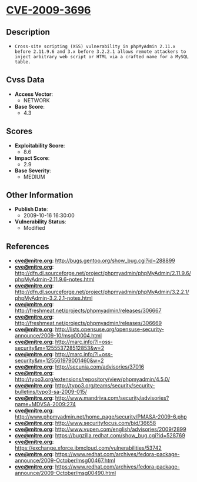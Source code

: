 
# [CVE-2009-3696](http://bugs.gentoo.org/show_bug.cgi?id=288899)

## Description

- `Cross-site scripting (XSS) vulnerability in phpMyAdmin 2.11.x before 2.11.9.6 and 3.x before 3.2.2.1 allows remote attackers to inject arbitrary web script or HTML via a crafted name for a MySQL table.`

## Cvss Data

- **Access Vector**:
  - NETWORK
- **Base Score**:
  - 4.3

## Scores

- **Exploitability Score**:
  - 8.6
- **Impact Score**:
  - 2.9
- **Base Severity**:
  - MEDIUM

## Other Information

- **Publish Date**:
  - 2009-10-16 16:30:00
- **Vulnerability Status**:
  - Modified

## References

- **cve@mitre.org**: http://bugs.gentoo.org/show_bug.cgi?id=288899
- **cve@mitre.org**: http://dfn.dl.sourceforge.net/project/phpmyadmin/phpMyAdmin/2.11.9.6/phpMyAdmin-2.11.9.6-notes.html
- **cve@mitre.org**: http://dfn.dl.sourceforge.net/project/phpmyadmin/phpMyAdmin/3.2.2.1/phpMyAdmin-3.2.2.1-notes.html
- **cve@mitre.org**: http://freshmeat.net/projects/phpmyadmin/releases/306667
- **cve@mitre.org**: http://freshmeat.net/projects/phpmyadmin/releases/306669
- **cve@mitre.org**: http://lists.opensuse.org/opensuse-security-announce/2009-10/msg00004.html
- **cve@mitre.org**: http://marc.info/?l=oss-security&m=125553728512853&w=2
- **cve@mitre.org**: http://marc.info/?l=oss-security&m=125561979001460&w=2
- **cve@mitre.org**: http://secunia.com/advisories/37016
- **cve@mitre.org**: http://typo3.org/extensions/repository/view/phpmyadmin/4.5.0/
- **cve@mitre.org**: http://typo3.org/teams/security/security-bulletins/typo3-sa-2009-015/
- **cve@mitre.org**: http://www.mandriva.com/security/advisories?name=MDVSA-2009:274
- **cve@mitre.org**: http://www.phpmyadmin.net/home_page/security/PMASA-2009-6.php
- **cve@mitre.org**: http://www.securityfocus.com/bid/36658
- **cve@mitre.org**: http://www.vupen.com/english/advisories/2009/2899
- **cve@mitre.org**: https://bugzilla.redhat.com/show_bug.cgi?id=528769
- **cve@mitre.org**: https://exchange.xforce.ibmcloud.com/vulnerabilities/53742
- **cve@mitre.org**: https://www.redhat.com/archives/fedora-package-announce/2009-October/msg00467.html
- **cve@mitre.org**: https://www.redhat.com/archives/fedora-package-announce/2009-October/msg00490.html
